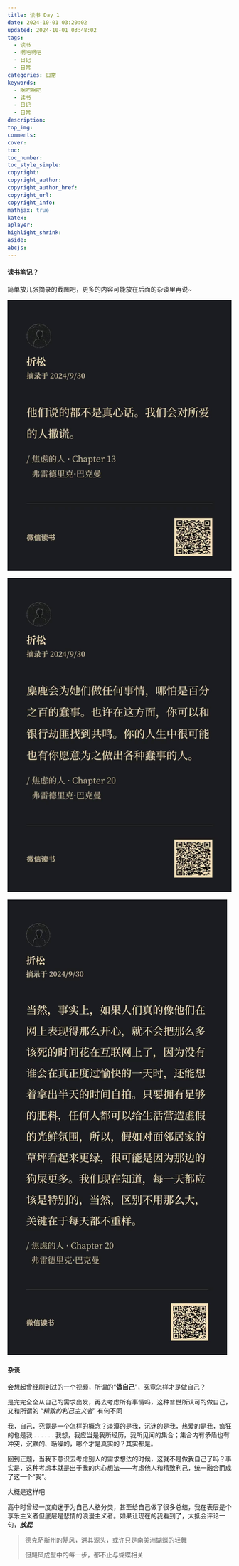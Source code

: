 ```yaml
---
title: 读书 Day 1
date: 2024-10-01 03:20:02
updated: 2024-10-01 03:48:02
tags:
  - 读书
  - 啊吧啊吧
  - 日记
  - 日常
categories: 日常
keywords:
  - 啊吧啊吧
  - 读书
  - 日记
  - 日常
description: 
top_img:
comments:
cover:
toc:
toc_number:
toc_style_simple:
copyright:
copyright_author:
copyright_author_href:
copyright_url:
copyright_info:
mathjax: true
katex:
aplayer:
highlight_shrink:
aside:
abcjs:
---
```


#### 读书笔记？

简单放几张摘录的截图吧，更多的内容可能放在后面的杂谈里再说~


![1](./../../files_/pics/post_pics/2024-10/2024-10-01/1.jpg)

![2](./../../files_/pics/post_pics/2024-10/2024-10-01/2.jpg)

![3](./../../files_/pics/post_pics/2024-10/2024-10-01/3.jpg)

#### 杂谈

会想起曾经刷到过的一个视频，所谓的“**做自己**”，究竟怎样才是做自己？

是完完全全从自己的需求出发，再去考虑所有事情吗，这种普世所认可的做自己，又和所谓的 “*精致的利己主义者*” 有何不同

我，自己，究竟是一个怎样的概念？淡漠的是我，沉迷的是我，热爱的是我，疯狂的也是我 . . . . . . 我想，我应当是我所经历，我所见闻的集合；集合内有矛盾也有冲突，沉默的、聒噪的，哪个才是真实的？其实都是。

回到正题，当我下意识去考虑别人的需求想法的时候，这就不是做我自己了吗？事实是，这种考虑本就是出于我的内心想法——考虑他人和精致利己，统一融合而成了这一个“我”。



大概是这样吧

高中时曾经一度痴迷于为自己人格分类，甚至给自己做了很多总结，我在表层是个享乐主义者但底层是悲情的浪漫主义者。如果让现在的我看到了，大抵会评论一句，***放屁***

> 德克萨斯州的飓风，溯其源头，或许只是南美洲蝴蝶的轻舞
>
> 但飓风成型中的每一步，都不止与蝴蝶相关

